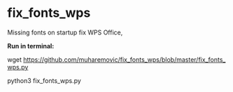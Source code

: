 # fix_fonts_wps
Missing fonts on startup fix WPS Office,
<p><strong>Run in terminal:</strong></p>
<p>wget&nbsp;<a href="https://github.com/muharemovic/fix_fonts_wps/blob/master/fix_fonts_wps.py">https://github.com/muharemovic/fix_fonts_wps/blob/master/fix_fonts_wps.py</a></p>
<p>python3 fix_fonts_wps.py</p>
